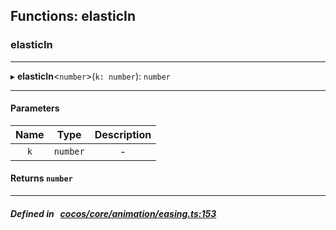 ## Functions: elasticIn

### elasticIn


___
▸ **elasticIn**<`number`\>(`k: number`): `number`
___


#### Parameters

| Name | Type | Description |
| :------: | :------: | :------: |
| `k` | `number` | - |


#### Returns `number` 
___


##### Defined in &nbsp;   [cocos/core/animation/easing.ts:153](https://github.com/cocos-creator/engine/blob/c7bf6b8a9/cocos/core/animation/easing.ts#L153)&nbsp;

